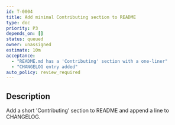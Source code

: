 ```yaml
---
id: T-0004
title: Add minimal Contributing section to README
type: doc
priority: P3
depends_on: []
status: queued
owner: unassigned
estimate: 10m
acceptance:
  - "README.md has a 'Contributing' section with a one-liner"
  - "CHANGELOG entry added"
auto_policy: review_required
---
```


## Description
Add a short 'Contributing' section to README and append a line to CHANGELOG.
